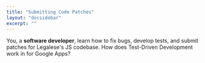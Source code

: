 ```yaml
---
title: "Submitting Code Patches"
layout: "docsidebar"
excerpt: ""
---
```

You, a **software developer**, learn how to fix bugs, develop tests, and submit patches for Legalese's JS codebase. How does Test-Driven Development work in for Google Apps?
